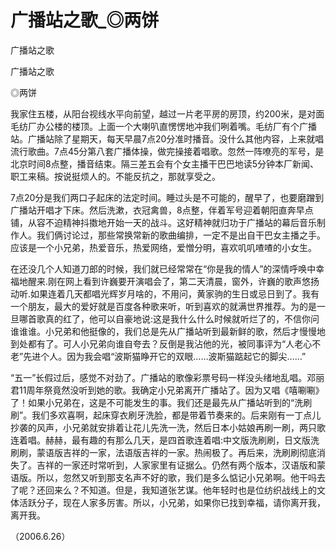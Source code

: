# 广播站之歌_◎两饼

广播站之歌

广播站之歌

◎两饼

我家住五楼，从阳台视线水平向前望，越过一片老平房的房顶，约200米，是对面毛纺厂办公楼的楼顶。上面一个大喇叭直愣愣地冲我们咧着嘴。毛纺厂有个广播站。广播站除了星期天，每天早晨7点20分准时播音。没什么其他内容，上来就唱流行歌曲。7点45分第八套广播体操，做完操接着唱歌。忽然一阵嘹亮的军号，是北京时间8点整，播音结束。隔三差五会有个女主播干巴巴地读5分钟本厂新闻、职工来稿。按说挺烦人的。不能反抗之，那就享受之。

7点20分是我们两口子起床的法定时间。睡过头是不可能的，醒早了，也要磨蹭到广播站开唱才下床。然后洗漱，衣冠禽兽，8点整，伴着军号迎着朝阳直奔早点铺，从容不迫精神抖擞地开始一天的战斗。这好精神就归功于广播站的幕后音乐制作人。我们俩讨论过，那些常换常新的歌曲编排，一定不是出自干巴女主播之手。应该是一个小兄弟，热爱音乐，热爱网络，爱憎分明，喜欢叽叽喳喳的小女生。

在还没几个人知道刀郎的时候，我们就已经常常在“你是我的情人”的深情呼唤中幸福地醒来.刚在网上看到许巍要开演唱会了，第二天清晨，窗外，许巍的歌声悠扬动听.如果连着几天都唱光辉岁月啥的，不用问，黄家驹的生日或忌日到了。我有一个朋友，最大的爱好就是百度各种歌来听，听到喜欢的就满世界推荐。为的是一旦哪首歌真的红了，他可以自豪地说:这是我什么什么时候就听烂了的，不信你问谁谁谁。小兄弟和他挺像的，我们总是先从广播站听到最新鲜的歌，然后才慢慢地到处都有了。可人小兄弟向谁自夸去？反倒是我沾他的光，被同事评为“人老心不老”先进个人。因为我会唱“波斯猫睁开它的双眼……波斯猫踮起它的脚尖……”

“五一”长假过后，感觉不对劲了。广播站的歌像彩票号码一样没头绪地乱唱。邓丽君11周年祭竟然没听到她的歌。我确定小兄弟离开广播站了。因为又唱《嘻唰唰》了！如果小兄弟在，这是不可能发生的事。我们还是最先从广播站听到的“洗刷刷”。我们多欢喜啊，起床穿衣刷牙洗脸，都是带着节奏来的。后来刚有一丁点儿抄袭的风声，小兄弟就安排着让花儿先洗一洗，然后日本小姑娘再刷一刷，两只歌连着唱。赫赫，最有趣的有那么几天，是四首歌连着唱:中文版洗刷刷，日文版洗刷刷，蒙语版吉祥的一家，法语版吉祥的一家。热闹极了。再后来，洗刷刷彻底消失了。吉祥的一家还时常听到，人家家里有证据么。仍然有两个版本，汉语版和蒙语版。所以，忽然又听到那支名声不好的歌，我们是多么惦记小兄弟啊。他干吗去了呢？还回来么？不知道。但是，我知道张艺谋。他年轻时也是位纺织战线上的文体活跃分子，现在人家多厉害。所以，小兄弟，如果你已找到幸福，请你离开我，离开我。

（2006.6.26）